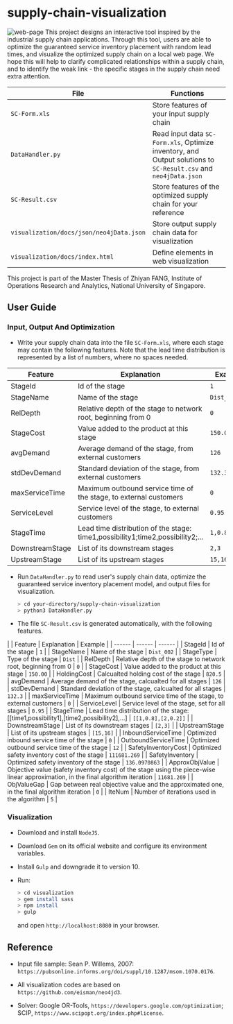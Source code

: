 # supply-chain-visualization

![web-page](https://github.com/ZhiyanFANG/supply-chain-visualization/blob/main/demo.png)
This project designs an interactive tool inspired by the industrial supply chain applications. Through this tool, users are able to optimize the guaranteed service inventory placement with random lead times, and visualize the optimized supply chain on a local web page. We hope this will help to clarify complicated relationships within a supply chain, and to identify the weak link - the specific stages in the supply chain need extra attention.

| File | Functions |
| ------ | ------ |
| `SC-Form.xls` | Store features of your input supply chain |
| `DataHandler.py` | Read input data `SC-Form.xls`, Optimize inventory, and Output solutions to `SC-Result.csv` and `neo4jData.json` |
| `SC-Result.csv` | Store features of the optimized supply chain for your reference |
| `visualization/docs/json/neo4jData.json` | Store output supply chain data for visualization |
| `visualization/docs/index.html` | Define elements in web visualization |

This project is part of the Master Thesis of Zhiyan FANG, Institute of Operations Research and Analytics, National University of Singapore.

## User Guide

### Input, Output And Optimization

* Write your supply chain data into the file `SC-Form.xls`, where each stage may contain the following features. Note that the lead time distribution is represented by a list of numbers, where no spaces needed.

| Feature | Explanation | Example | 
| ------ | ------ | ------ |
| StageId | Id of the stage | `1` |
| StageName | Name of the stage | `Dist_002` |
| RelDepth | Relative depth of the stage to network root, beginning from 0 | `0` |
| StageCost | Value added to the product at this stage | `150.00` |
| avgDemand | Average demand of the stage, from external customers | `126` |
| stdDevDemand | Standard deviation of the stage, from external customers | `132.3` |
| maxServiceTime | Maximum outbound service time of the stage, to external customers | `0` |
| ServiceLevel | Service level of the stage, to external customers | `0.95` |
| StageTime | Lead time distribution of the stage: time1,possibility1;time2,possibility2;... | `1,0.8;2,0.2` |
| DownstreamStage | List of its downstream stages | `2,3` |
| UpstreamStage | List of its upstream stages | `15,16` |

* Run `DataHandler.py` to read user's supply chain data, optimize the guaranteed service inventory placement model, and output files for visualization.

   ```bash
   > cd your-directory/supply-chain-visualization
   > python3 DataHandler.py
   ```

* The file `SC-Result.csv` is generated automatically, with the following features.

| | Feature | Explanation | Example | 
| ------ | ------ | ------ |
| StageId | Id of the stage | `1` |
| StageName | Name of the stage | `Dist_002` |
| StageType | Type of the stage | `Dist` |
| RelDepth | Relative depth of the stage to network root, beginning from 0 | `0` |
| StageCost | Value added to the product at this stage | `150.00` |
| HoldingCost | Calcualted holding cost of the stage | `820.5` |
| avgDemand | Average demand of the stage, calcualted for all stages | `126` |
| stdDevDemand | Standard deviation of the stage, calcualted for all stages | `132.3` |
| maxServiceTime | Maximum outbound service time of the stage, to external customers | `0` |
| ServiceLevel | Service level of the stage, set for all stages | `0.95` |
| StageTime | Lead time distribution of the stage: [[time1,possibility1],[time2,possibility2],...] | `[[1,0.8],[2,0.2]]` |
| DownstreamStage | List of its downstream stages | `[2,3]` |
| UpstreamStage | List of its upstream stages | `[15,16]` |
| InboundServiceTime | Optimized inbound service time of the stage | `0` |
| OutboundServiceTime | Optimized outbound service time of the stage | `12` |
| SafetyInventoryCost | Optimized safety inventory cost of the stage | `111681.269` |
| SafetyInventory | Optimized safety inventory of the stage | `136.0970863` |
| ApproxObjValue | Objective value (safety inventory cost) of the stage using the piece-wise linear approximation, in the final algorithm iteration | `11681.269` |
| ObjValueGap | Gap between real objective value and the approximated one, in the final algorithm iteration | `0` |
| IteNum | Number of iterations used in the algorithm | `5` |

### Visualization

* Download and install `NodeJS`.
* Download `Gem` on its official website and configure its environment variables.
* Install `Gulp` and downgrade it to version 10.
* Run:

   ```bash
   > cd visualization
   > gem install sass
   > npm install
   > gulp
   ```

   and open `http://localhost:8080` in your browser.


## Reference

* Input file sample: Sean P. Willems, 2007: `https://pubsonline.informs.org/doi/suppl/10.1287/msom.1070.0176`.

* All visualization codes are based on `https://github.com/eisman/neo4jd3`.

* Solver: Google OR-Tools, `https://developers.google.com/optimization`; SCIP, `https://www.scipopt.org/index.php#license`.
